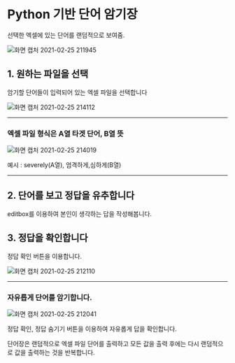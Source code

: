 # Python 기반 단어 암기장

선택한 엑셀에 있는 단어를 랜덤적으로 보여줌.  
  
![화면 캡처 2021-02-25 211945](https://user-images.githubusercontent.com/59998983/109157447-5d1e8800-77b5-11eb-8c24-41adcb759e8b.png)

  
  

    
  

## 1. 원하는 파일을 선택
암기할 단어들이 입력되어 있는 엑셀 파일을 선택합니다  


![화면 캡처 2021-02-25 214112](https://user-images.githubusercontent.com/59998983/109154977-62c69e80-77b2-11eb-8c2f-8600cbb8fffc.png)



---

### 엑셀 파일 형식은 A열 타겟 단어, B열 뜻  
    
![화면 캡처 2021-02-25 214019](https://user-images.githubusercontent.com/59998983/109154963-5d695400-77b2-11eb-9be5-e4d6cf49b634.png)  
  
예시 : severely(A열), 엄격하게,심하게(B열)  

---



  
## 2. 단어를 보고 정답을 유추합니다
editbox를 이용하여 본인이 생각하는 답을 작성해봅니다.  
  
  

## 3. 정답을 확인합니다
정답 확인 버튼을 이용합니다.  

  
![화면 캡처 2021-02-25 212110](https://user-images.githubusercontent.com/59998983/109153310-17ab8c00-77b0-11eb-8155-0172f958ad62.png)

  
  
  
  
---
    
      
### 자유롭게 단어를 암기합니다.  

![화면 캡처 2021-02-25 212041](https://user-images.githubusercontent.com/59998983/109153307-167a5f00-77b0-11eb-89ee-cfeb4ef05cbb.png)  

  
정답 확인, 정답 숨기기 버튼을 이용하여 자유롭게 답을 확인합니다.  

  
  
단어장은 랜덤적으로 엑셀 파일 단어를 출력하고 모든 값을 출력 후에는 다시 랜덤적으로 값을 출력하는 것을 반복합니다.  

  
  

